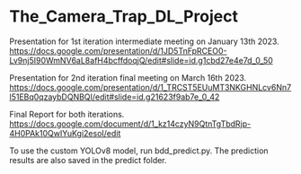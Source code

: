 # The_Camera_Trap_DL_Project

Presentation for 1st iteration intermediate meeting on January 13th 2023.
https://docs.google.com/presentation/d/1JD5TnFpRCEO0-Lv9nj5I90WmNV6aL8afH4bcffdoqjQ/edit#slide=id.g1cbd27e4e7d_0_50

Presentation for 2nd iteration final meeting on March 16th 2023.
https://docs.google.com/presentation/d/1_TRCST5EUuMT3NKGHNLcv6Nn7l51EBq0qzaybDQNBQI/edit#slide=id.g21623f9ab7e_0_42

Final Report for both iterations.
https://docs.google.com/document/d/1_kz14czyN9QtnTgTbdRjp-4H0PAk10QwIYuKgi2esoI/edit

To use the custom YOLOv8 model, run bdd_predict.py. The prediction results are also saved in the predict folder.


